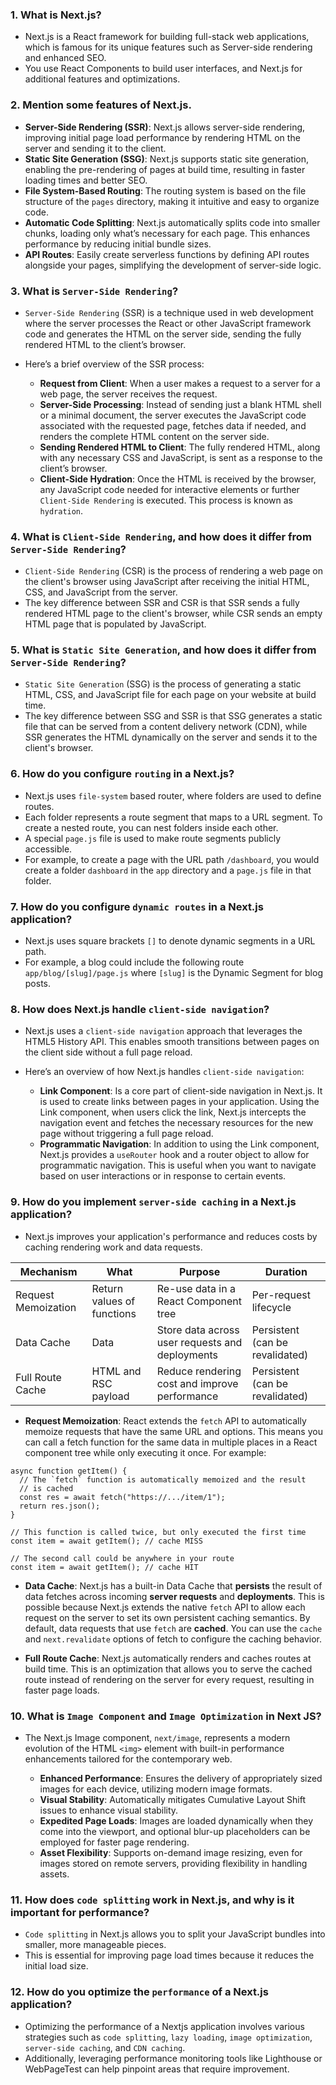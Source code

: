 ### 1. What is Next.js?

- Next.js is a React framework for building full-stack web applications, which is famous for its unique features such as Server-side rendering and enhanced SEO.
- You use React Components to build user interfaces, and Next.js for additional features and optimizations.

### 2. Mention some features of Next.js.

- **Server-Side Rendering (SSR)**: Next.js allows server-side rendering, improving initial page load performance by rendering HTML on the server and sending it to the client.
- **Static Site Generation (SSG)**: Next.js supports static site generation, enabling the pre-rendering of pages at build time, resulting in faster loading times and better SEO.
- **File System-Based Routing**: The routing system is based on the file structure of the `pages` directory, making it intuitive and easy to organize code.
- **Automatic Code Splitting**: Next.js automatically splits code into smaller chunks, loading only what’s necessary for each page. This enhances performance by reducing initial bundle sizes.
- **API Routes**: Easily create serverless functions by defining API routes alongside your pages, simplifying the development of server-side logic.

### 3. What is `Server-Side Rendering`?

- `Server-Side Rendering` (SSR) is a technique used in web development where the server processes the React or other JavaScript framework code and generates the HTML on the server side, sending the fully rendered HTML to the client’s browser.
- Here’s a brief overview of the SSR process:

  - **Request from Client**: When a user makes a request to a server for a web page, the server receives the request.
  - **Server-Side Processing**: Instead of sending just a blank HTML shell or a minimal document, the server executes the JavaScript code associated with the requested page, fetches data if needed, and renders the complete HTML content on the server side.
  - **Sending Rendered HTML to Client**: The fully rendered HTML, along with any necessary CSS and JavaScript, is sent as a response to the client’s browser.
  - **Client-Side Hydration**: Once the HTML is received by the browser, any JavaScript code needed for interactive elements or further `Client-Side Rendering` is executed. This process is known as `hydration`.

### 4. What is `Client-Side Rendering`, and how does it differ from `Server-Side Rendering`?

- `Client-Side Rendering` (CSR) is the process of rendering a web page on the client's browser using JavaScript after receiving the initial HTML, CSS, and JavaScript from the server.
- The key difference between SSR and CSR is that SSR sends a fully rendered HTML page to the client's browser, while CSR sends an empty HTML page that is populated by JavaScript.

### 5. What is `Static Site Generation`, and how does it differ from `Server-Side Rendering`?

- `Static Site Generation` (SSG) is the process of generating a static HTML, CSS, and JavaScript file for each page on your website at build time.
- The key difference between SSG and SSR is that SSG generates a static file that can be served from a content delivery network (CDN), while SSR generates the HTML dynamically on the server and sends it to the client's browser.

### 6. How do you configure `routing` in a Next.js?

- Next.js uses `file-system` based router, where folders are used to define routes.
- Each folder represents a route segment that maps to a URL segment. To create a nested route, you can nest folders inside each other.
- A special `page.js` file is used to make route segments publicly accessible.
- For example, to create a page with the URL path `/dashboard`, you would create a folder `dashboard` in the `app` directory and a `page.js` file in that folder.

### 7. How do you configure `dynamic routes` in a Next.js application?

- Next.js uses square brackets `[]` to denote dynamic segments in a URL path.
- For example, a blog could include the following route `app/blog/[slug]/page.js` where `[slug]` is the Dynamic Segment for blog posts.

### 8. How does Next.js handle `client-side navigation`?

- Next.js uses a `client-side navigation` approach that leverages the HTML5 History API. This enables smooth transitions between pages on the client side without a full page reload.
- Here’s an overview of how Next.js handles `client-side navigation`:

  - **Link Component**: Is a core part of client-side navigation in Next.js. It is used to create links between pages in your application. Using the Link component, when users click the link, Next.js intercepts the navigation event and fetches the necessary resources for the new page without triggering a full page reload.
  - **Programmatic Navigation**: In addition to using the Link component, Next.js provides a `useRouter` hook and a router object to allow for programmatic navigation. This is useful when you want to navigate based on user interactions or in response to certain events.

### 9. How do you implement `server-side caching` in a Next.js application?

- Next.js improves your application's performance and reduces costs by caching rendering work and data requests.

| Mechanism           | What                       | Purpose                                         | Duration                        |
| ------------------- | -------------------------- | ----------------------------------------------- | ------------------------------- |
| Request Memoization | Return values of functions | Re-use data in a React Component tree           | Per-request lifecycle           |
| Data Cache          | Data                       | Store data across user requests and deployments | Persistent (can be revalidated) |
| Full Route Cache    | HTML and RSC payload       | Reduce rendering cost and improve performance   | Persistent (can be revalidated) |

- **Request Memoization**: React extends the `fetch` API to automatically memoize requests that have the same URL and options. This means you can call a fetch function for the same data in multiple places in a React component tree while only executing it once. For example:

```tsx
async function getItem() {
  // The `fetch` function is automatically memoized and the result
  // is cached
  const res = await fetch("https://.../item/1");
  return res.json();
}

// This function is called twice, but only executed the first time
const item = await getItem(); // cache MISS

// The second call could be anywhere in your route
const item = await getItem(); // cache HIT
```

- **Data Cache**: Next.js has a built-in Data Cache that **persists** the result of data fetches across incoming **server requests** and **deployments**. This is possible because Next.js extends the native `fetch` API to allow each request on the server to set its own persistent caching semantics. By default, data requests that use `fetch` are **cached**. You can use the `cache` and `next.revalidate` options of fetch to configure the caching behavior.

- **Full Route Cache**: Next.js automatically renders and caches routes at build time. This is an optimization that allows you to serve the cached route instead of rendering on the server for every request, resulting in faster page loads.

### 10. What is `Image Component` and `Image Optimization` in Next JS?

- The Next.js Image component, `next/image`, represents a modern evolution of the HTML `<img>` element with built-in performance enhancements tailored for the contemporary web.

  - **Enhanced Performance**: Ensures the delivery of appropriately sized images for each device, utilizing modern image formats.
  - **Visual Stability**: Automatically mitigates Cumulative Layout Shift issues to enhance visual stability.
  - **Expedited Page Loads**: Images are loaded dynamically when they come into the viewport, and optional blur-up placeholders can be employed for faster page rendering.
  - **Asset Flexibility**: Supports on-demand image resizing, even for images stored on remote servers, providing flexibility in handling assets.

### 11. How does `code splitting` work in Next.js, and why is it important for performance?

- `Code splitting` in Next.js allows you to split your JavaScript bundles into smaller, more manageable pieces.
- This is essential for improving page load times because it reduces the initial load size.

### 12. How do you optimize the `performance` of a Next.js application?

- Optimizing the performance of a Nextjs application involves various strategies such as `code splitting`, `lazy loading`, `image optimization`, `server-side caching`, and `CDN caching`.
- Additionally, leveraging performance monitoring tools like Lighthouse or WebPageTest can help pinpoint areas that require improvement.
